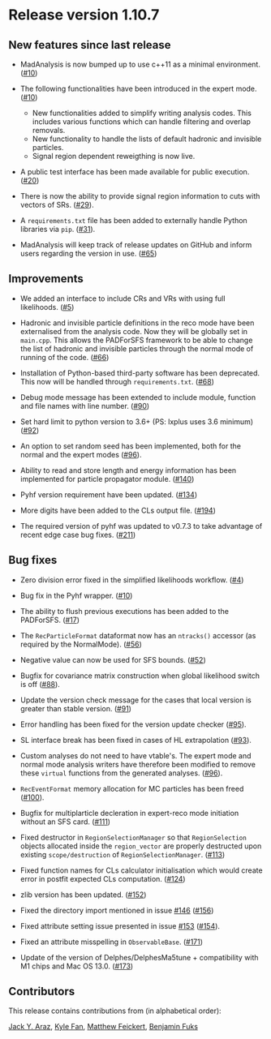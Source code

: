 # Release version 1.10.7

## New features since last release

* MadAnalysis is now bumped up to use c++11 as a minimal environment.
   ([#10](https://github.com/MadAnalysis/madanalysis5/pull/10))

* The following functionalities have been introduced in the expert mode.
   ([#10](https://github.com/MadAnalysis/madanalysis5/pull/10))
  * New functionalities added to simplify writing analysis codes. This includes
     various functions which can handle filtering and overlap removals.
  * New functionality to handle the lists of default hadronic and invisible
     particles.
  * Signal region dependent reweigthing is now live.

* A public test interface has been made available for public execution.
   ([#20](https://github.com/MadAnalysis/madanalysis5/pull/20))

* There is now the ability to provide signal region information to cuts with
   vectors of SRs.
   ([#29](https://github.com/MadAnalysis/madanalysis5/pull/29)).

* A `requirements.txt` file has been added to externally handle Python
   libraries via `pip`.
   ([#31](https://github.com/MadAnalysis/madanalysis5/pull/31)).

* MadAnalysis will keep track of release updates on GitHub and inform users
   regarding the version in use.
   ([#65](https://github.com/MadAnalysis/madanalysis5/pull/65))

## Improvements

* We added an interface to include CRs and VRs with using full likelihoods.
   ([#5](https://github.com/MadAnalysis/madanalysis5/pull/5))

* Hadronic and invisible particle definitions in the reco mode have been externalised
   from the analysis code. Now they will be globally set in `main.cpp`. This allows the
   PADForSFS framework to be able to change the list of hadronic and invisible
   particles through the normal mode of running of the code.
   ([#66](https://github.com/MadAnalysis/madanalysis5/pull/66))

* Installation of Python-based third-party software has been deprecated.
   This now will be handled through `requirements.txt`.
   ([#68](https://github.com/MadAnalysis/madanalysis5/pull/68))

* Debug mode message has been extended to include module, function and file names
   with line number. ([#90](https://github.com/MadAnalysis/madanalysis5/pull/90))

* Set hard limit to python version to 3.6+ (PS: lxplus uses 3.6 minimum)
   ([#92](https://github.com/MadAnalysis/madanalysis5/pull/92))

* An option to set random seed has been implemented, both for the normal and the expert modes
   ([#96](https://github.com/MadAnalysis/madanalysis5/pull/96)).

* Ability to read and store length and energy information has been implemented
  for particle propagator module.
  ([#140](https://github.com/MadAnalysis/madanalysis5/pull/140))

* Pyhf version requirement have been updated.
  ([#134](https://github.com/MadAnalysis/madanalysis5/pull/134))

* More digits have been added to the CLs output file.
  ([#194](https://github.com/MadAnalysis/madanalysis5/pull/194))

* The required version of pyhf was updated to v0.7.3 to take advantage of recent
  edge case bug fixes.
  ([#211](https://github.com/MadAnalysis/madanalysis5/pull/211))

## Bug fixes

* Zero division error fixed in the simplified likelihoods workflow.
   ([#4](https://github.com/MadAnalysis/madanalysis5/pull/4))

* Bug fix in the Pyhf wrapper.
   ([#10](https://github.com/MadAnalysis/madanalysis5/pull/10))

* The ability to flush previous executions has been added to the PADForSFS.
   ([#17](https://github.com/MadAnalysis/madanalysis5/pull/17))

* The `RecParticleFormat` dataformat now has an `ntracks()` accessor (as
   required by the NormalMode).
   ([#56](https://github.com/MadAnalysis/madanalysis5/pull/56))

* Negative value can now be used for SFS bounds.
   ([#52](https://github.com/MadAnalysis/madanalysis5/pull/52))

* Bugfix for covariance matrix construction when global likelihood switch is off
   ([#88](https://github.com/MadAnalysis/madanalysis5/pull/88)).

* Update the version check message for the cases that local version is greater
   than stable version. ([#91](https://github.com/MadAnalysis/madanalysis5/pull/91))
* Error handling has been fixed for the version update checker
   ([#95](https://github.com/MadAnalysis/madanalysis5/pull/95)).

* SL interface break has been fixed in cases of HL extrapolation
   ([#93](https://github.com/MadAnalysis/madanalysis5/pull/93)).

* Custom analyses do not need to have vtable's. The expert mode and normal mode
   analysis writers have therefore been modified to remove these `virtual` functions
   from the generated analyses.
   ([#96](https://github.com/MadAnalysis/madanalysis5/pull/96)).

* `RecEventFormat` memory allocation for MC particles has been freed
   ([#100](https://github.com/MadAnalysis/madanalysis5/pull/100)).

* Bugfix for multiplarticle decleration in expert-reco mode initiation without an SFS card.
  ([#111](https://github.com/MadAnalysis/madanalysis5/pull/111))

* Fixed destructor in `RegionSelectionManager` so that `RegionSelection`
  objects allocated inside the `region_vector` are properly destructed upon
  existing `scope/destruction` of `RegionSelectionManager`.
  ([#113](https://github.com/MadAnalysis/madanalysis5/pull/113))

* Fixed function names for CLs calculator initialisation which would create
  error in postfit expected CLs computation.
  ([#124](https://github.com/MadAnalysis/madanalysis5/pull/124))

* zlib version has been updated.
  ([#152](https://github.com/MadAnalysis/madanalysis5/pull/152))

* Fixed the directory import mentioned in issue [#146](https://github.com/MadAnalysis/madanalysis5/issues/146)
 ([#156](https://github.com/MadAnalysis/madanalysis5/pull/156))

* Fixed attribute setting issue presented in issue [#153](https://github.com/MadAnalysis/madanalysis5/issues/153)
  ([#154](https://github.com/MadAnalysis/madanalysis5/pull/154)).

* Fixed an attribute misspelling in `ObservableBase`.
   ([#171](https://github.com/MadAnalysis/madanalysis5/pull/171))

* Update of the version of Delphes/DelphesMa5tune + compatibility with M1 chips and Mac OS 13.0.
   ([#173](https://github.com/orgs/MadAnalysis/discussions/173))

## Contributors

This release contains contributions from (in alphabetical order):

[Jack Y. Araz](https://github.com/jackaraz),
[Kyle Fan](https://github.com/kfan326),
[Matthew Feickert](https://github.com/matthewfeickert),
[Benjamin Fuks](https://github.com/bfuks)
